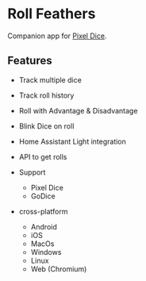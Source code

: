 # Roll Feathers

Companion app for [Pixel Dice](https://github.com/GameWithPixels).

## Features
- Track multiple dice
- Track roll history
- Roll with Advantage & Disadvantage
- Blink Dice on roll
- Home Assistant Light integration
- API to get rolls

- Support
  - Pixel Dice
  - GoDice
- cross-platform
  - Android
  - iOS
  - MacOs
  - Windows
  - Linux
  - Web (Chromium)